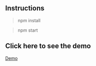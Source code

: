 ## Instructions

> npm install

> npm start

## Click here to see the demo 
<a href="https://pallav-125.github.io/cdl-budget">Demo</a>
